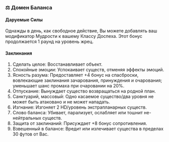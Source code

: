 ### ⚖️ Домен Баланса
#### Даруемые Силы
Однажды в день, как свободное действие, Вы можете добавлять ваш модификатор Мудрости к вашему Классу Доспеха. Этот бонус продолжается 1 раунд на уровень жрец.
#### Заклинания
1. Сделать целое: Восстанавливает объект.
2. Спокойные эмоции: Успокаивает существ, отменяя эффекты эмоций.
3. Ясность разума: Предоставляет +4 бонус на спасброски, вовлекающие заклинания зачарования, принуждения и очарования; уменьшает шанс промаха при очаровании на 20%.
4. Отпускание: Вынуждает существо возвращаться на родной план.
5. Санктуарий, массовый: Одно касаемое существо/два уровня не может быть атаковано и не может нападать.
6. Изгнание: Изгоняет 2 HD/уровень экстрапланарных существ.
7. Слово баланса: Убивает, парализует, ослабляет или тошнит не-нейтральных существ.
8. Защита от заклинаний: Присуждает +8 бонус сопротивления.
9. Взвешенный в балансе: Вредит или излечивает существа в пределах 30 футов от Вас.





